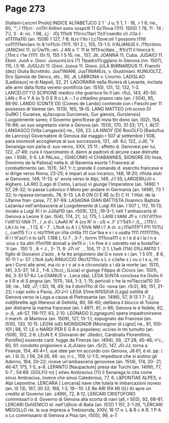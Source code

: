 # Page 273

[Itallanl-Lercnrl Pnolo] INDICE ALFABETJCO 2 1 ' J u; 5 1, 1 · 18, .r 1 6; rie., 60, '"; I 111cri · cn11rl llnllnnl sono sospclll 11 Gc11ova (1111. 1500) 1 78, 11 · 14 ; 7'J, 3 · 4: ric. 1 98, J,j · .lOj 111oltl 111rrcc11arl 11cll'cserdlo cli J\1a ii · sl1111lla110 (an. 1509) 1 127, 7·8; tŁrc·l'llo l (;c11ove:oil 1 possono t11tll co111111erclarc In lŁ'rn11cln (1111. 151 2 ), 155, 13-1.5. h'ALIANUS li. /11tcritmo. JANIClmI 11. (o'Ùw11i:::eri. J AN o 'I' 11 le 1lf11rscillais ,, ft1rz11 il hlocca ti. /,11nt c r1w (1111. I5r:1), 155 1 5·15; rie., 157, JlŁ JOANNA 11, Cuba. JUDAICI 11. Ebrei. JuoA v. Giovi. JuoucmLtcs (?) 11padro11cgglano In Genova (nn. 1507), 115, l.5·16. JUGUJ\I 11. Giovi. Juous 11. Giovo. jULA BitRNARDUS 11. Franchi (dez) Giulia Bcrnttrdo. JusTINIANI, JusTINIANUs, v. Giustiniani. KUNUOLTZ, Dcs Spinola de Gèncs, etc., 90, JŁ LABRONA v. Livorno. LADISLAO [Ladislaus] re di Napoli, 32, 21. LAGORARIA nella Riviera di Levante, incitata alle armi dalla flotta veneto-pontificia (an. 1510), 131, 12; 132, 1-3. LANCEI.OT'l'O SCIPIONE medico che guarisce lio Il (an. r5u), 143, 45-50. LAN c R o Y A (o 1) G E R o LA :-.1 o cittadino pisano rato (an. I 504), 95, 88·90. LANDO (CONTE DI) [Comes de Lando] contende con i Fieschi per 11 possesso di Varese (an. 1513), 165, 18-lS. LANG MATTEO (vti:scovo DI GuRK) [ Guranse, ejJiscopus Gurciensis, Gur giensis, Gursiensis] Luogotenente sareo; il Governo geno1Łese gli invia ttn dono (an. I5I2), 154, 76-89; un suo segretario viene a Genova (an. 1513), 170, 31·33; 171, I, 4Ł17. LANGASCO [Villa Langascki] rie., 126, 23. LA.NNOY (DI) RooOLFO [Raduifus de Lanrzoy] Governatore di Genova dal maggio r 507 al settembre I 508, para onorevoli accoglienze al suo successore, 121, .s6· 6J; 122, J·J6; "il Senarega non parla d. suo verno, XXX, 25 11 ; affetto d. Genovesi per lui, 122, J7·49; cura il risarcimento d. danni ai padroni di alcune case distrutte (an. l 508), 3-5. LA PALiss.,; (GIACOMO nI CHABANNES, SIGNORE DI) lissa, Domirms de la Palissa] nella b. di Ravenna esorta 1 Francesi al combattimento (an. 1511), 147, 1-.t; prende il comando d. esercito francese e si dirige verso Roma, 23-25; è impari al suo incarico, 148, 18·20; rifiuta aiuti ai Genovesi, 149, 11-13; si' avvia verso le Alpi, 149, J.1·35, LARGERIUJ\l v. Alghero. LA.RIO [Lago di Como, Larius) vi giunge l'Imperatore (an. 1496) 1 57, 28-32; lo passa Ludovico il Moro per andare in Germania (an. 1499), 73 1 32; lo ripassa tornando, 78, 9-13. LA R ON Cl È RE (u E) C H. 1 Hist. de la lJfarine fran· çaise, 77, 67-69. LASAGNA GIAN BATTISTA [Ioanncs Bajtista LazaniaJ nell'ambasceria al Luogotenente di Luigi XII (an. I 507 ), 112, 10·13; inviato a Luigi XI I in JJiila110 (an. r509), 123, ;19-3-1; nell 1 amhascerla di Genova a Leone X (an. l5I4), 174, 21, .IJ; 175, I. LAlllll t llANI Jfl v. l.t1rl'd111rn. l'ollll'lO l\NA 71 , / ,o d i. LAvAll N' A (co N' n : u1) v. /l' z'l'5d1i r ;it,,, /.111/:i. LA:r.Io rie ., 1 )3, 6 - 7 . L1tcA (u A ) (;10VA NM l l' A ol. o j l11a1111f'1 P11 11/11J /,,.can115 1 l.r c ntz111HI pn ii!la clrtlla 111 Cor'lka e v i s usdta 1111 l11111111lo, lll l l !ll'acl'i n lo (a11. 1.198 ), fJ 7 , 3-7 ; lorrrn 1111ova111 c n l e d a l la I n e :oius c lta altri l11m11ltl domali a sle11l o ; I n fìne è c ostretto nel a llonla11ar : 'll (an . 150 1) , 8 < J , 3- 11, 8· J7i rii' . , 104, 1? ·2 1. L1wA (11A) 01tJ.AN110 1 fìgllo di Giovanni J'aolo , è fa tto prigioniero dal G e nove s i (an. 1 5 01) , 8 6, 10-11 1 u- 57. L1tcA (uA) RINUCCIO (Nci1Z11tiu s L c c/ia1w s ) vu o l s u, rlt are I Corsi alle armi, ma ric e r c at o e clrconclalo s i dà la morte (an. 1511), 141, 3.5-37; 14 2 , 1-6. L1tcci,; [Licia] vi giunge Fillppo di Clcvcs (an. 1501), 84, 3·.51 57·6J. Le:CllANUS v . Leca (da). LEGA Si\NTA conclusa tra Giulio II e il R e di S pngna (an. 1511), 144, 1-3, 1,·15; pericoli c he la mi11accia110 35-36; rie., 149, J7; l SO, 16, 49; ha il domi11io di Gc· nova (an. r5r2), 86; 151, 21-23; i capi sollo a Pavia, JO·J<I· LEGA S1me:N1SSil\lA [Lzga] ostilità dl Genova verso la Lega a causa di Pietrasanta (an. 1496), 57, 9·13 1 7- 2,j; indijfèrellte agli illteressi di GelloVa, 60, 56-60; delibera il blocco di Tolone per distrarre la marina francese (an. I 497), 61, n-86; Genova le è fedele, 62, u-,6, .s6-57, 116-117; 63, 2·10. LEGNAGO [Lzgnagum] spera impadronirsene il march. di Mantova (an. 1509), 127, 13-1.t; espugnato dai Francesi (an. i510), 130, 10·15. LEGNI (oE) MONSIGNOR [Monsignor di Lignz] rie., 81, 100-101 j 98, 17. LE o NARDI PER E G R o popolano; ucciso in tm tumulto (an. r506), 102, 2·6. LEoN E X [Giovanni de' JIIedici, Cardinalis Florentitms, Pontifex] essendo card. fugge da Firenze (an. I494), 39, :27·28; 45-46; ri'c., 60, 61: condotto prigioniero a Jl;JUano (an. r5r2), 147, JO·JJ; torna a Firenze, 154, 40·4<1; sue idee per tm accordo con Genova, J8·61; è el. pp. ( an. l Si 3), I 56, 24·26, 46· so; ri c., 159, U-1.5; impedisce che si aiutino gli Adorno, 164, 20-22; riceve un'ambasceria genovese (an. 1514), 174, 20- 21, 46·47; 175, 1-5, a-8. LEPANTO [Naupactum] presa dai Turchi (an. 1499), 77, 5-7 ; 54·69. (GOLFO m) [ sitws Ambracius (?)] il Senarega lo cita come sinus Ambracius, invece che sinus Caledonius, 77, 6. L&PONTIAE ALPES, v. Alpi Lepontine. LERCARA [ Lercaria] nave che tutela le imbarcazioni novesi (an. lS 13), 167, 30·32; 168, 1·3, 19--10. LE Re ARI (FA MI GLI A) apre un credito al Governo (an. z499), 72, 8·12. LERCARI CRISTOFORO commissari'o d. Governo di Genova alla scorta di navi (all, r 503), 92, 68-81. LERCARI Dol\IENlCO el. nell'Ujficio di Balia (an. I512) 1 151, 2-1·26, "LERCARI MEGOLLO rie. la sua impresa a Trebisonda, XXIV, 16·17 n· L & R c A R. 1 P A o Lo commissario di Genova a Pisa (an, r505), 98, a-7.